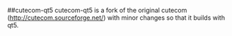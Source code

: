##cutecom-qt5
cutecom-qt5 is a fork of the original cutecom (http://cutecom.sourceforge.net/) with minor changes so that it builds with qt5.
